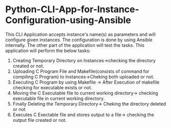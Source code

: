 # Python-CLI-App-for-Instance-Configuration-using-Ansible

This CLI Application accepts instance's name(s) as parameters and will configure given instances. The configuration is done by using
Ansible internally. The other part of the application will test the tasks.
This application will perform the below tasks:
1. Creating Temporary Directory on Instances->checking the directory created or not.
2. Uploading C Program File and Makefile(consists of command for compiling C Program) to Instances->Cheking both uploaded or not.
3. Executing C Program by using Makefile -> After Execution of makefile checking for executable exists or not.
4. Moving the C Executable file to current working directory-> checking executable file in current working directory.
5. Finally Deleting the Temporary Directory-> Cheking the directory deleted or not
6. Executes C Exectable file and stores output to a file-> checking the output file created or not.

